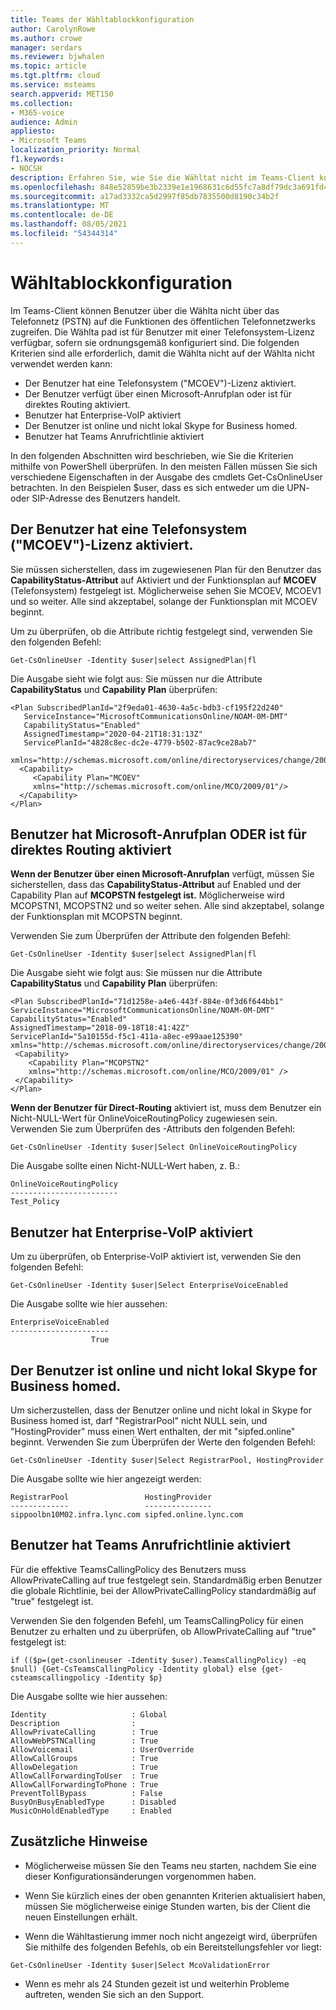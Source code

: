 ```yaml
---
title: Teams der Wähltablockkonfiguration
author: CarolynRowe
ms.author: crowe
manager: serdars
ms.reviewer: bjwhalen
ms.topic: article
ms.tgt.pltfrm: cloud
ms.service: msteams
search.appverid: MET150
ms.collection:
- M365-voice
audience: Admin
appliesto:
- Microsoft Teams
localization_priority: Normal
f1.keywords:
- NOCSH
description: Erfahren Sie, wie Sie die Wähltat nicht im Teams-Client konfigurieren, damit Benutzer auf die PstN-Funktionalität (Public Switched Telephone Network) zugreifen können.
ms.openlocfilehash: 848e52859be3b2339e1e1968631c6d55fc7a8df79dc3a691fd47e9613f7f583d
ms.sourcegitcommit: a17ad3332ca5d2997f85db7835500d8190c34b2f
ms.translationtype: MT
ms.contentlocale: de-DE
ms.lasthandoff: 08/05/2021
ms.locfileid: "54344314"
---
```

# <a name="dial-pad-configuration"></a>Wähltablockkonfiguration

Im Teams-Client können Benutzer über die Wählta nicht über das Telefonnetz (PSTN) auf die Funktionen des öffentlichen Telefonnetzwerks zugreifen. Die Wählta pad ist für Benutzer mit einer Telefonsystem-Lizenz verfügbar, sofern sie ordnungsgemäß konfiguriert sind. Die folgenden Kriterien sind alle erforderlich, damit die Wählta nicht auf der Wählta nicht verwendet werden kann:

- Der Benutzer hat eine Telefonsystem ("MCOEV")-Lizenz aktiviert.
- Der Benutzer verfügt über einen Microsoft-Anrufplan oder ist für direktes Routing aktiviert.
- Benutzer hat Enterprise-VoIP aktiviert
- Der Benutzer ist online und nicht lokal Skype for Business homed.
- Benutzer hat Teams Anrufrichtlinie aktiviert

In den folgenden Abschnitten wird beschrieben, wie Sie die Kriterien mithilfe von PowerShell überprüfen. In den meisten Fällen müssen Sie sich verschiedene Eigenschaften in der Ausgabe des cmdlets Get-CsOnlineUser betrachten. In den Beispielen $user, dass es sich entweder um die UPN- oder SIP-Adresse des Benutzers handelt.

## <a name="user-has-an-enabled-phone-system-mcoev-license"></a>Der Benutzer hat eine Telefonsystem ("MCOEV")-Lizenz aktiviert.

Sie müssen sicherstellen, dass im zugewiesenen Plan für den Benutzer das **CapabilityStatus-Attribut** auf Aktiviert und der Funktionsplan auf **MCOEV** (Telefonsystem) festgelegt ist. Möglicherweise sehen Sie MCOEV, MCOEV1 und so weiter. Alle sind akzeptabel, solange der Funktionsplan mit MCOEV beginnt.

Um zu überprüfen, ob die Attribute richtig festgelegt sind, verwenden Sie den folgenden Befehl:

```
Get-CsOnlineUser -Identity $user|select AssignedPlan|fl
```

Die Ausgabe sieht wie folgt aus: Sie müssen nur die Attribute **CapabilityStatus** und **Capability Plan** überprüfen:

```
<Plan SubscribedPlanId="2f9eda01-4630-4a5c-bdb3-cf195f22d240"  
   ServiceInstance="MicrosoftCommunicationsOnline/NOAM-0M-DMT" 
   CapabilityStatus="Enabled"  
   AssignedTimestamp="2020-04-21T18:31:13Z" 
   ServicePlanId="4828c8ec-dc2e-4779-b502-87ac9ce28ab7" 
   xmlns="http://schemas.microsoft.com/online/directoryservices/change/2008/11"> 
  <Capability> 
     <Capability Plan="MCOEV" 
     xmlns="http://schemas.microsoft.com/online/MCO/2009/01"/> 
  </Capability>
</Plan>
```


## <a name="user-has-microsoft-calling-plan-or-is-enabled-for-direct-routing"></a>Benutzer hat Microsoft-Anrufplan ODER ist für direktes Routing aktiviert

**Wenn der Benutzer über einen Microsoft-Anrufplan** verfügt, müssen Sie sicherstellen, dass das **CapabilityStatus-Attribut** auf Enabled und der Capability Plan auf **MCOPSTN festgelegt ist.** Möglicherweise wird MCOPSTN1, MCOPSTN2 und so weiter sehen. Alle sind akzeptabel, solange der Funktionsplan mit MCOPSTN beginnt.

Verwenden Sie zum Überprüfen der Attribute den folgenden Befehl:

```
Get-CsOnlineUser -Identity $user|select AssignedPlan|fl
```

Die Ausgabe sieht wie folgt aus: Sie müssen nur die Attribute **CapabilityStatus** und **Capability Plan** überprüfen:

```  
<Plan SubscribedPlanId="71d1258e-a4e6-443f-884e-0f3d6f644bb1" 
ServiceInstance="MicrosoftCommunicationsOnline/NOAM-0M-DMT" 
CapabilityStatus="Enabled"    
AssignedTimestamp="2018-09-18T18:41:42Z" 
ServicePlanId="5a10155d-f5c1-411a-a8ec-e99aae125390" 
xmlns="http://schemas.microsoft.com/online/directoryservices/change/2008/11">
 <Capability>
    <Capability Plan="MCOPSTN2" 
    xmlns="http://schemas.microsoft.com/online/MCO/2009/01" />
 </Capability>
</Plan>
  ```

**Wenn der Benutzer für Direct-Routing** aktiviert ist, muss dem Benutzer ein Nicht-NULL-Wert für OnlineVoiceRoutingPolicy zugewiesen sein. Verwenden Sie zum Überprüfen des -Attributs den folgenden Befehl:
  
```
Get-CsOnlineUser -Identity $user|Select OnlineVoiceRoutingPolicy 
```

Die Ausgabe sollte einen Nicht-NULL-Wert haben, z. B.:

```
OnlineVoiceRoutingPolicy
------------------------
Test_Policy
```

## <a name="user-has-enterprise-voice-enabled"></a>Benutzer hat Enterprise-VoIP aktiviert

Um zu überprüfen, ob Enterprise-VoIP aktiviert ist, verwenden Sie den folgenden Befehl:

```
Get-CsOnlineUser -Identity $user|Select EnterpriseVoiceEnabled
```

Die Ausgabe sollte wie hier aussehen:

```
EnterpriseVoiceEnabled
----------------------
                  True

```
 
## <a name="user-is-homed-online-and-not-in-skype-for-business-on-premises"></a>Der Benutzer ist online und nicht lokal Skype for Business homed.

Um sicherzustellen, dass der Benutzer online und nicht lokal in Skype for Business homed ist, darf "RegistrarPool" nicht NULL sein, und "HostingProvider" muss einen Wert enthalten, der mit "sipfed.online" beginnt.  Verwenden Sie zum Überprüfen der Werte den folgenden Befehl:

```
Get-CsOnlineUser -Identity $user|Select RegistrarPool, HostingProvider
```

Die Ausgabe sollte wie hier angezeigt werden:

```
RegistrarPool                 HostingProvider
-------------                 ---------------
sippoolbn10M02.infra.lync.com sipfed.online.lync.com
```

## <a name="user-has-teams-calling-policy-enabled"></a>Benutzer hat Teams Anrufrichtlinie aktiviert

Für die effektive TeamsCallingPolicy des Benutzers muss AllowPrivateCalling auf true festgelegt sein.  Standardmäßig erben Benutzer die globale Richtlinie, bei der AllowPrivateCallingPolicy standardmäßig auf "true" festgelegt ist.

Verwenden Sie den folgenden Befehl, um TeamsCallingPolicy für einen Benutzer zu erhalten und zu überprüfen, ob AllowPrivateCalling auf "true" festgelegt ist:

```
if (($p=(get-csonlineuser -Identity $user).TeamsCallingPolicy) -eq $null) {Get-CsTeamsCallingPolicy -Identity global} else {get-csteamscallingpolicy -Identity $p}
```

Die Ausgabe sollte wie hier aussehen:

```
Identity                   : Global
Description                :
AllowPrivateCalling        : True
AllowWebPSTNCalling        : True
AllowVoicemail             : UserOverride
AllowCallGroups            : True
AllowDelegation            : True
AllowCallForwardingToUser  : True
AllowCallForwardingToPhone : True
PreventTollBypass          : False
BusyOnBusyEnabledType      : Disabled
MusicOnHoldEnabledType     : Enabled
``` 

## <a name="additional-notes"></a>Zusätzliche Hinweise

-   Möglicherweise müssen Sie den Teams neu starten, nachdem Sie eine dieser Konfigurationsänderungen vorgenommen haben.

-   Wenn Sie kürzlich eines der oben genannten Kriterien aktualisiert haben, müssen Sie möglicherweise einige Stunden warten, bis der Client die neuen Einstellungen erhält.

-   Wenn die Wähltastierung immer noch nicht angezeigt wird, überprüfen Sie mithilfe des folgenden Befehls, ob ein Bereitstellungsfehler vor liegt:

  ```
  Get-CsOnlineUser -Identity $user|Select McoValidationError
  ```

-    Wenn es mehr als 24 Stunden gezeit ist und weiterhin Probleme auftreten, wenden Sie sich an den Support.


